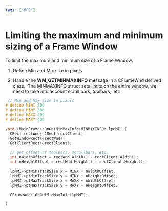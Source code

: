 ```yaml
---
tags: ["MFC"]
---
```

<!--markdownlint-disable MD013 MD029 MD036 MD024 MD033 MD040 MD042 MD001 MD051 MD025 MD052-->
# Limiting the maximum and minimum sizing  of a Frame Window

To limit the maximum and minimum size of a Frame Window.

1. Define Min and Mix size in pixels

2. Handle the **WM_GETMINMAXINFO** message in a CFrameWnd derived class.  The MINMAXINFO struct sets limits on the entire window, we need to take into account scroll bars, toolbars,  etc

```cpp
 // Min and Mix size in pixels
# define MINX 500
# define MINY 300
# define MAXX 600
# define MAXY 400

void CMainFrame::OnGetMinMaxInfo(MINMAXINFO* lpMMI) { 
  CRect rectWnd; CRect rectClient;
  GetWindowRect(&rectWnd); 
  GetClientRect(&rectClient);

  // get offset of toolbars, scrollbars, etc. 
  int nWidthOffset = rectWnd.Width() - rectClient.Width(); 
  int nHeightOffset = rectWnd.Height() - rectClient.Height();

  lpMMI->ptMinTrackSize.x = MINX + nWidthOffset; 
  lpMMI->ptMinTrackSize.y = MINY + nHeightOffset;
  lpMMI->ptMaxTrackSize.x = MAXX + nWidthOffset;
  lpMMI->ptMaxTrackSize.y = MAXY + nHeightOffset;

  CFrameWnd::OnGetMinMaxInfo(lpMMI);

}
 ```
